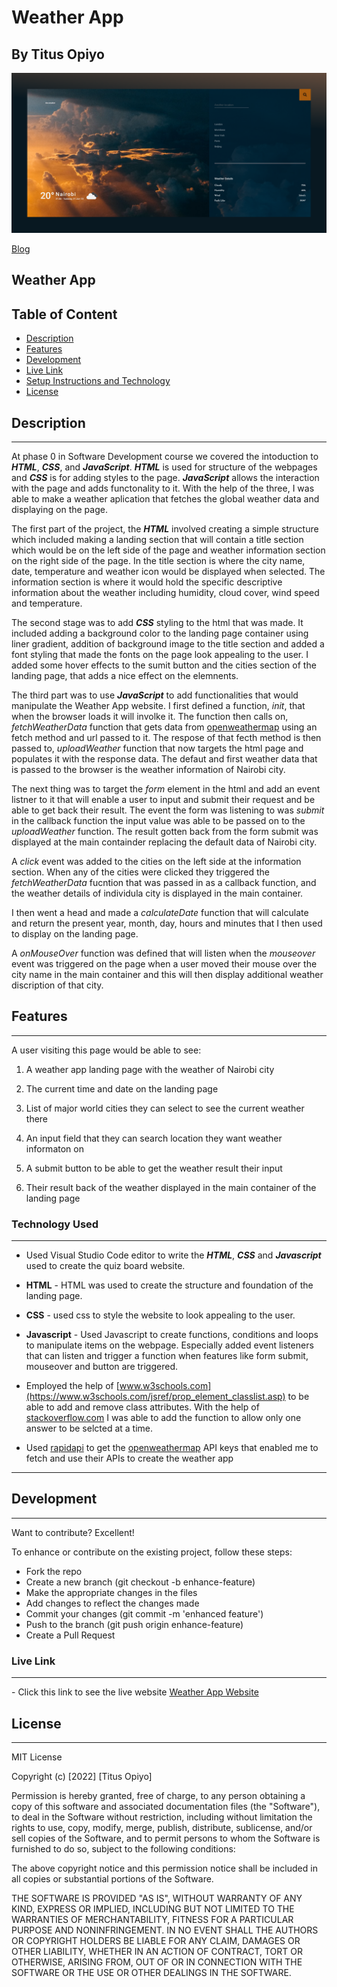 # Weather App

## By Titus Opiyo

![Weather App Landing](./assets/images/screencapture-127-0-0-1-5500-2022-06-21-21_07_52.png)

[Blog](https://medium.com/@mauricenganga41/weather-app-d714df90b90e)

## Weather App

## Table of Content

- [Description](#description)
- [Features](#features)
- [Development](#development)
- [Live Link](#live-link)
- [Setup Instructions and Technology](#technology-used)
- [License](#license)

## Description

---

At phase 0 in Software Development course we covered the intoduction to _**HTML**_, _**CSS**_, and _**JavaScript**_. _**HTML**_ is used for structure of the webpages and _**CSS**_ is for adding styles to the page. _**JavaScript**_ allows the interaction with the page and adds functonality to it.
With the help of the three, I was able to make a weather aplication that fetches the global weather data and displaying on the page.

The first part of the project, the _**HTML**_ involved creating a simple structure which included making a landing section that will contain a title section which would be on the left side of the page and weather information section on the right side of the page. In the title section is where the city name, date, temperature and weather icon would be displayed when selected. The information section is where it would hold the specific descriptive information about the weather including humidity, cloud cover, wind speed and temperature.

The second stage was to add _**CSS**_ styling to the html that was made. It included adding a background color to the landing page container using liner gradient, addition of background image to the title section and added a font styling that made the fonts on the page look appealing to the user. I added some hover effects to the sumit button and the cities section of the landing page, that adds a nice effect on the elemnents.

The third part was to use _**JavaScript**_ to add functionalities that would manipulate the Weather App website. I first defined a function, _init_, that when the browser loads it will involke it. The function then calls on, _fetchWeatherData_ function that gets data from [openweathermap](https://openweathermap.org/) using an fetch method and url passed to it. The respose of that fecth method is then passed to, _uploadWeather_ function that now targets the html page and populates it with the response data. The defaut and first weather data that is passed to the browser is the weather information of Nairobi city.

The next thing was to target the _form_ element in the html and add an event listner to it that will enable a user to input and submit their request and be able to get back their result. The event the form was listening to was _submit_ in the callback function the input value was able to be passed on to the _uploadWeather_ function. The result gotten back from the form submit was displayed at the main containder replacing the default data of Nairobi city.

A _click_ event was added to the cities on the left side at the information section. When any of the cities were clicked they triggered the _fetchWeatherData_ fucntion that was passed in as a callback function, and the weather details of individula city is displayed in the main container.

I then went a head and made a _calculateDate_ function that will calculate and return the present year, month, day, hours and minutes that I then used to display on the landing page.

A _onMouseOver_ function was defined that will listen when the _mouseover_ event was triggered on the page when a user moved their mouse over the city name in the main container and this will then display additional weather discription of that city.

## Features

---

A user visiting this page would be able to see:

1. A weather app landing page with the weather of Nairobi city

2. The current time and date on the landing page

3. List of major world cities they can select to see the current weather there

4. An input field that they can search location they want weather informaton on

5. A submit button to be able to get the weather result their input

6. Their result back of the weather displayed in the main container of the landing page

### Technology Used

---

- Used Visual Studio Code editor to write the _**HTML**_, _**CSS**_ and _**Javascript**_ used to create the quiz board website.

- **HTML** - HTML was used to create the structure and foundation of the landing page.

- **CSS** - used css to style the website to look appealing to the user.

- **Javascript** - Used Javascript to create functions, conditions and loops to manipulate items on the webpage. Especially added event listeners that can listen and trigger a function when features like form submit, mouseover and button are triggered.

- Employed the help of [www.w3schools.com](https://www.w3schools.com/jsref/prop_element_classlist.asp) to be able to add and remove class attributes. With the help of [stackoverflow.com](https://stackoverflow.com/questions/9709209/html-select-only-one-checkbox-in-a-group) I was able to add the function to allow only one answer to be selcted at a time.

- Used [rapidapi](https://rapidapi.com/hub) to get the [openweathermap](https://openweathermap.org/) API keys that enabled me to fetch and use their APIs to create the weather app

---

## Development

---

Want to contribute? Excellent!

To enhance or contribute on the existing project, follow these steps:

- Fork the repo
- Create a new branch (git checkout -b enhance-feature)
- Make the appropriate changes in the files
- Add changes to reflect the changes made
- Commit your changes (git commit -m 'enhanced feature')
- Push to the branch (git push origin enhance-feature)
- Create a Pull Request

### Live Link

---

\- Click this link to see the live website [Weather App Website]()

## License

---

MIT License

Copyright (c) [2022] [Titus Opiyo]

Permission is hereby granted, free of charge, to any person obtaining a copy
of this software and associated documentation files (the "Software"), to deal
in the Software without restriction, including without limitation the rights
to use, copy, modify, merge, publish, distribute, sublicense, and/or sell
copies of the Software, and to permit persons to whom the Software is
furnished to do so, subject to the following conditions:

The above copyright notice and this permission notice shall be included in all
copies or substantial portions of the Software.

THE SOFTWARE IS PROVIDED "AS IS", WITHOUT WARRANTY OF ANY KIND, EXPRESS OR
IMPLIED, INCLUDING BUT NOT LIMITED TO THE WARRANTIES OF MERCHANTABILITY,
FITNESS FOR A PARTICULAR PURPOSE AND NONINFRINGEMENT. IN NO EVENT SHALL THE
AUTHORS OR COPYRIGHT HOLDERS BE LIABLE FOR ANY CLAIM, DAMAGES OR OTHER
LIABILITY, WHETHER IN AN ACTION OF CONTRACT, TORT OR OTHERWISE, ARISING FROM,
OUT OF OR IN CONNECTION WITH THE SOFTWARE OR THE USE OR OTHER DEALINGS IN THE
SOFTWARE.
